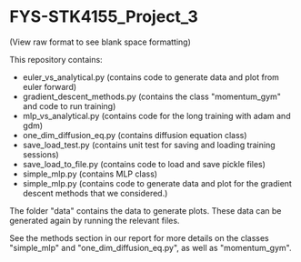 # FYS-STK4155_Project_3

(View raw format to see blank space formatting)

This repository contains:

* euler_vs_analytical.py            (contains code to generate data and plot from euler forward)
* gradient_descent_methods.py       (contains the class "momentum_gym" and code to run training)
* mlp_vs_analytical.py              (contains code for the long training with adam and gdm)
* one_dim_diffusion_eq.py           (contains diffusion equation class)
* save_load_test.py                 (contains unit test for saving and loading training sessions)
* save_load_to_file.py              (contains code to load and save pickle files)
* simple_mlp.py                     (contains MLP class)
* simple_mlp.py                     (contains code to generate data and plot for the gradient
                                    descent methods that we considered.)


The folder "data" contains the data to generate plots.
These data can be generated again by running the relevant files.

See the methods section in our report for more details on the classes
"simple_mlp" and "one_dim_diffusion_eq.py", as well as "momentum_gym".
